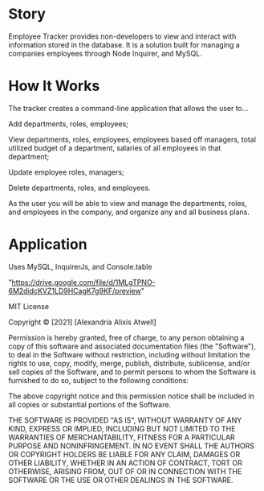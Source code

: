 # Story

Employee Tracker provides non-developers to view and interact with information stored in the database. It is a solution built for managing a companies employees through Node Inquirer, and MySQL. 

# How It Works

The tracker creates a command-line application that allows the user to...

Add departments, roles, employees;

View departments, roles, employees, employees based off managers, 
total utilized budget of a department, salaries of all employees in that department;

Update employee roles, managers;

Delete departments, roles, and employees.

As the user you will be able to view and manage the departments, roles, and employees in the company, and organize any and all business plans.


# Application 

Uses MySQL, InquirerJs, and Console.table



"https://drive.google.com/file/d/1MLgTPNO-6M2didcKVZ1LD9HCagK7g9KF/preview"








MIT License

Copyright © [2021] [Alexandria Alixis Atwell]

Permission is hereby granted, free of charge, to any person obtaining a copy
of this software and associated documentation files (the "Software"), to deal
in the Software without restriction, including without limitation the rights
to use, copy, modify, merge, publish, distribute, sublicense, and/or sell
copies of the Software, and to permit persons to whom the Software is
furnished to do so, subject to the following conditions:

The above copyright notice and this permission notice shall be included in all
copies or substantial portions of the Software.

THE SOFTWARE IS PROVIDED "AS IS", WITHOUT WARRANTY OF ANY KIND, EXPRESS OR
IMPLIED, INCLUDING BUT NOT LIMITED TO THE WARRANTIES OF MERCHANTABILITY,
FITNESS FOR A PARTICULAR PURPOSE AND NONINFRINGEMENT. IN NO EVENT SHALL THE
AUTHORS OR COPYRIGHT HOLDERS BE LIABLE FOR ANY CLAIM, DAMAGES OR OTHER
LIABILITY, WHETHER IN AN ACTION OF CONTRACT, TORT OR OTHERWISE, ARISING FROM,
OUT OF OR IN CONNECTION WITH THE SOFTWARE OR THE USE OR OTHER DEALINGS IN THE
SOFTWARE.
  


